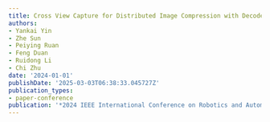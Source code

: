 ```yaml
---
title: Cross View Capture for Distributed Image Compression with Decoder Side Information
authors:
- Yankai Yin
- Zhe Sun
- Peiying Ruan
- Feng Duan
- Ruidong Li
- Chi Zhu
date: '2024-01-01'
publishDate: '2025-03-03T06:38:33.045727Z'
publication_types:
- paper-conference
publication: '*2024 IEEE International Conference on Robotics and Automation (ICRA)*'
---
```

